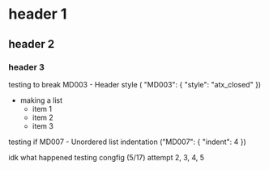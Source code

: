# header 1
## header 2 
### header 3

testing to break MD003 - Header style ( "MD003": { "style": "atx_closed" })

* making a list
    * item 1
    * item 2
    * item 3

testing if MD007 - Unordered list indentation ("MD007": { "indent": 4 })

idk what happened
testing congfig (5/17) attempt 2, 3, 4, 5
